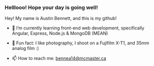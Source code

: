 ### Helllooo! Hope your day is going well!

Hey! My name is Austin Bennett, and this is my github!

- 🌱 I’m currently learning front-end web development, specifically Angular, Express, Node.js & MongoDB (MEAN)

- 📸 Fun fact: I like photography, I shoot on a Fujifilm X-T1, and 35mm analog film :)

- 📫 How to reach me: bennea14@mcmaster.ca
